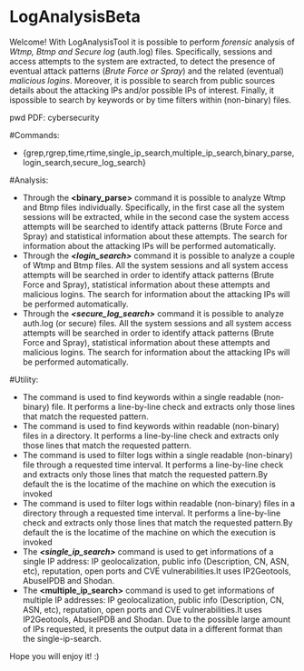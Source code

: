 # LogAnalysisBeta

Welcome! With LogAnalysisTool it is possible to perform *forensic* analysis of *Wtmp, Btmp and Secure log* (auth.log) files.
Specifically, sessions and access attempts to the system are extracted, to detect the presence of eventual attack patterns
(*Brute Force or Spray*) and the related (eventual) *malicious logins*. Moreover, it is possible to search from public sources
details about the attacking IPs and/or possible IPs of interest. Finally, it ispossible to search by keywords or by time filters
within (non-binary) files.

pwd PDF: cybersecurity

#Commands:
- {grep,rgrep,time,rtime,single_ip_search,multiple_ip_search,binary_parse,login_search,secure_log_search}

#Analysis:
- Through the **<binary_parse>** command it is possible to analyze Wtmp and Btmp files individually. Specifically, in the first case
all the system sessions will be extracted, while in the second case the system access attempts will be searched to identify
attack patterns (Brute Force and Spray) and statistical information about these attempts. The search for information about the
attacking IPs will be performed automatically.
- Through the ***<login_search>*** command it is possible to analyze a couple of Wtmp and Btmp files. All the system sessions and all
system access attempts will be searched in order to identify attack patterns (Brute Force and Spray), statistical information
about these attempts and malicious logins. The search for information about the attacking IPs will be performed automatically.
- Through the ***<secure_log_search>*** command it is possible to analyze auth.log (or secure) files. All the system sessions and all
system access attempts will be searched in order to identify attack patterns (Brute Force and Spray), statistical information
about these attempts and malicious logins. The search for information about the attacking IPs will be performed automatically.

#Utility:
- The ***<grep>*** command is used to find keywords within a single readable (non-binary) file. It performs a line-by-line check and
extracts only those lines that match the requested pattern.
- The ***<rgrep>*** command is used to find keywords within readable (non-binary) files in a directory. It performs a line-by-line check
and extracts only those lines that match the requested pattern.
- The ***<time>*** command is used to filter logs within a single readable (non-binary) file through a requested time interval. It
performs a line-by-line check and extracts only those lines that match the requested pattern.By default the <end time> is the
locatime of the machine on which the execution is invoked
- The ***<rtime>*** command is used to filter logs within readable (non-binary) files in a directory through a requested time interval.
It performs a line-by-line check and extracts only those lines that match the requested pattern.By default the <end time> is the
locatime of the machine on which the execution is invoked
- The ***<single_ip_search>*** command is used to get informations of a single IP address: IP geolocalization, public info (Description,
CN, ASN, etc), reputation, open ports and CVE vulnerabilities.It uses IP2Geotools, AbuseIPDB and Shodan.
- The **<multiple_ip_search>** command is used to get informations of multiple IP addresses: IP geolocalization, public info
(Description, CN, ASN, etc), reputation, open ports and CVE vulnerabilities.It uses IP2Geotools, AbuseIPDB and Shodan. Due to
the possible large amount of IPs requested, it presents the output data in a different format than the single-ip-search.

Hope you will enjoy it! :)
